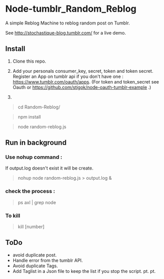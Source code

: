 # Node-tumblr_Random_Reblog

A simple Reblog Machine to reblog random post on Tumblr.

See <http://stochastique-blog.tumblr.com/> for a live demo.

## Install

1. Clone this repo.
2. Add your personals consumer_key, secret, token and token secret. Register an App on tumblr api if you don't have one : <https://www.tumblr.com/oauth/apps>. (For token and token_secret see Oauth or <https://github.com/stigok/node-oauth-tumblr-example> .)

3.

> cd Random-Reblog/

> npm install

> node random-reblog.js

## Run in background

### Use nohup command :

If output.log doesn't exist it will be create.

> nohup node random-reblog.js > output.log &

### check the process :

> ps axl | grep node

### To kill

> kill [number]

## ToDo

- avoid duplicate post.
- Handle error from the tumblr API.
- Avoid duplicate Tags.
- Add Taglist in a Json file to keep the list if you stop the script. pt. pt.
